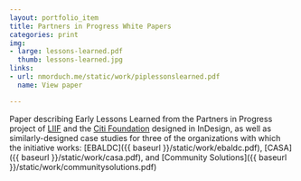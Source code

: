 ```yaml
---
layout: portfolio_item
title: Partners in Progress White Papers
categories: print
img:
- large: lessons-learned.pdf
  thumb: lessons-learned.jpg
links:
- url: nmorduch.me/static/work/piplessonslearned.pdf
  name: View paper

---
```


Paper describing Early Lessons Learned from the Partners in Progress project of [LIIF](http://www.liifund.org/) and the [Citi Foundation](https://www.citigroup.com/citi/foundation/) designed in InDesign, as well as similarly-designed case studies for three of the organizations with which the initiative works: [EBALDC]({{ baseurl }}/static/work/ebaldc.pdf), [CASA]({{ baseurl }}/static/work/casa.pdf), and [Community Solutions]({{ baseurl }}/static/work/communitysolutions.pdf)
